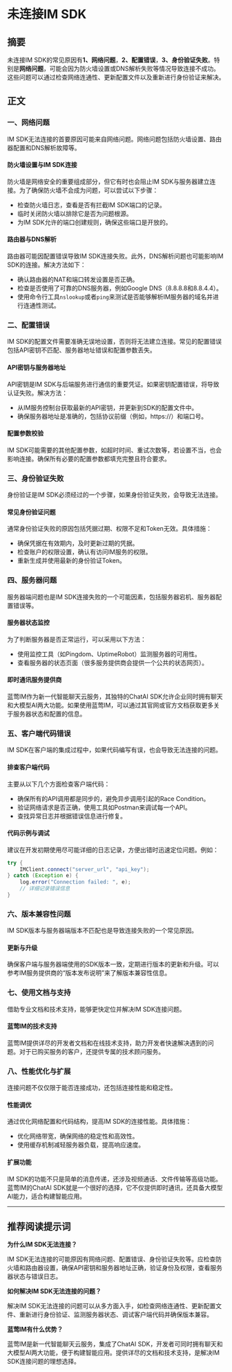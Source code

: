 # 未连接IM SDK

## 摘要

未连接IM SDK的常见原因有**1、网络问题**，**2、配置错误**，**3、身份验证失败**。特别是**网络问题**，可能会因为防火墙设置或DNS解析失败等情况导致连接不成功。这些问题可以通过检查网络连通性、更新配置文件以及重新进行身份验证来解决。

## 正文

### 一、网络问题

IM SDK无法连接的首要原因可能来自网络问题。网络问题包括防火墙设置、路由器配置和DNS解析故障等。 

#### 防火墙设置与IM SDK连接

防火墙是网络安全的重要组成部分，但它有时也会阻止IM SDK与服务器建立连接。为了确保防火墙不会成为问题，可以尝试以下步骤：

- 检查防火墙日志，查看是否有拦截IM SDK端口的记录。
- 临时关闭防火墙以排除它是否为问题根源。
- 为IM SDK允许的端口创建规则，确保这些端口是开放的。

#### 路由器与DNS解析

路由器可能因配置错误导致IM SDK连接失败。此外，DNS解析问题也可能影响IM SDK的连接。解决方法如下：

- 确认路由器的NAT和端口转发设置是否正确。
- 检查是否使用了可靠的DNS服务器，例如Google DNS（8.8.8.8和8.8.4.4）。
- 使用命令行工具`nslookup`或者`ping`来测试是否能够解析IM服务器的域名并进行连通性测试。

### 二、配置错误

IM SDK的配置文件需要准确无误地设置，否则将无法建立连接。常见的配置错误包括API密钥不匹配、服务器地址错误和配置参数丢失。

#### API密钥与服务器地址

API密钥是IM SDK与后端服务进行通信的重要凭证。如果密钥配置错误，将导致认证失败。解决方法：

- 从IM服务控制台获取最新的API密钥，并更新到SDK的配置文件中。
- 确保服务器地址是准确的，包括协议前缀（例如，https://）和端口号。

#### 配置参数校验

IM SDK可能需要的其他配置参数，如超时时间、重试次数等，若设置不当，也会影响连接。确保所有必要的配置参数都填充完整且符合要求。

### 三、身份验证失败

身份验证是IM SDK必须经过的一个步骤，如果身份验证失败，会导致无法连接。

#### 常见身份验证问题

通常身份验证失败的原因包括凭据过期、权限不足和Token无效。具体措施：

- 确保凭据在有效期内，及时更新过期的凭据。
- 检查账户的权限设置，确认有访问IM服务的权限。
- 重新生成并使用最新的身份验证Token。

### 四、服务器问题

服务器端问题也是IM SDK连接失败的一个可能因素，包括服务器宕机、服务器配置错误等。

#### 服务器状态监控

为了判断服务器是否正常运行，可以采用以下方法：

- 使用监控工具（如Pingdom、UptimeRobot）监测服务器的可用性。
- 查看服务器的状态页面（很多服务提供商会提供一个公共的状态网页）。

#### 即时通讯服务提供商

蓝莺IM作为新一代智能聊天云服务，其独特的ChatAI SDK允许企业同时拥有聊天和大模型AI两大功能。如果使用蓝莺IM，可以通过其官网或官方文档获取更多关于服务器状态和配置的信息。

### 五、客户端代码错误

IM SDK在客户端的集成过程中，如果代码编写有误，也会导致无法连接的问题。

#### 排查客户端代码

主要从以下几个方面检查客户端代码：

- 确保所有的API调用都是同步的，避免异步调用引起的Race Condition。
- 验证网络请求是否正确，使用工具如Postman来调试每一个API。
- 查找异常日志并根据错误信息进行修复。

#### 代码示例与调试

建议在开发初期使用尽可能详细的日志记录，方便出错时迅速定位问题。例如：

```java
try {
    IMClient.connect("server_url", "api_key");
} catch (Exception e) {
    log.error("Connection failed: ", e);
    // 详细记录错误信息
}
```

### 六、版本兼容性问题

IM SDK版本与服务器端版本不匹配也是导致连接失败的一个常见原因。

#### 更新与升级

确保客户端与服务器端使用的SDK版本一致，定期进行版本的更新和升级。可以参考IM服务提供商的“版本发布说明”来了解版本兼容性信息。

### 七、使用文档与支持

借助专业文档和技术支持，能够更快定位并解决IM SDK连接问题。

#### 蓝莺IM的技术支持

蓝莺IM提供详尽的开发者文档和在线技术支持，助力开发者快速解决遇到的问题。对于已购买服务的客户，还提供专属的技术顾问服务。

### 八、性能优化与扩展

连接问题不仅仅限于能否连接成功，还包括连接性能和稳定性。 

#### 性能调优

通过优化网络配置和代码结构，提高IM SDK的连接性能。具体措施：

- 优化网络带宽，确保网络的稳定性和高效性。
- 使用缓存机制减轻服务器负载，提高响应速度。

#### 扩展功能

IM SDK的功能不只是简单的消息传递，还涉及视频通话、文件传输等高级功能。蓝莺IM的ChatAI SDK就是一个很好的选择，它不仅提供即时通讯，还具备大模型AI能力，适合构建智能应用。

---

## 推荐阅读提示词

**为什么IM SDK无法连接？**

IM SDK无法连接的可能原因有网络问题、配置错误、身份验证失败等。应检查防火墙和路由器设置，确保API密钥和服务器地址正确，验证身份及权限，查看服务器状态与错误日志。

**如何解决IM SDK无法连接的问题？**

解决IM SDK无法连接的问题可以从多方面入手，如检查网络连通性、更新配置文件、重新进行身份验证、监测服务器状态、调试客户端代码并确保版本兼容。

**蓝莺IM有什么优势？**

蓝莺IM是新一代智能聊天云服务，集成了ChatAI SDK，开发者可同时拥有聊天和大模型AI两大功能，便于构建智能应用。提供详尽的文档和技术支持，是解决IM SDK连接问题的理想选择。